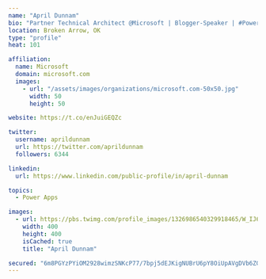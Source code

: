 ```yaml
---
name: "April Dunnam"
bio: "Partner Technical Architect @Microsoft | Blogger-Speaker | #PowerApps, #PowerAutomate, #Office365, #SharePoint | #WIT | #Karaoke Queen"
location: Broken Arrow, OK
type: "profile"
heat: 101

affiliation:
  name: Microsoft
  domain: microsoft.com
  images:
    - url: "/assets/images/organizations/microsoft.com-50x50.jpg"
      width: 50
      height: 50

website: https://t.co/enJuiGEQZc

twitter:
  username: aprildunnam
  url: https://twitter.com/aprildunnam
  followers: 6344

linkedin:
  url: https://www.linkedin.com/public-profile/in/april-dunnam

topics:
  - Power Apps

images:
  - url: https://pbs.twimg.com/profile_images/1326986540329918465/W_IJ6Ih2_400x400.jpg
    width: 400
    height: 400
    isCached: true
    title: "April Dunnam"

secured: "6m8PGYzPYiOM2928wimzSNKcP77/7bpj5dEJKigNUBrU6pY8OiUpAVgDVb6ZGBgSB2CkOFiyWpNJl7b3j3RQlLBR5HjjYhHZ+I++UCrbpxkuaUCB33v/sTzik8Sy3t6P6B74JVCKhlW5HmoCPO8+4GKP2EChjkXd1Ek0vQTIrxBt2obX+F/wJDK879UA4i53l/jHRwrsn04JZP4R9bzHv0qvqkIOETjehmT8p5EK4A3/gAio1M64CP3j6yx9qwXNUuDkgf0XoqSw4EFnCm0eEx0Znn5lc4i3QT1phJoU1R585xykX8KtvjVXj70q6JhfYsgzYQS9WohXqa/Xz0UssXl+dpGAGpa3TzD/xY6WBDbMODfYhpoQqYfMrkAY6wgXt7IMTXyotpGnJzQdHx+cvQtTttTgYc0BP3HB9UQkRo0=;WicKkQ1JsneRrrLRFPZ1Dg=="
---
```


